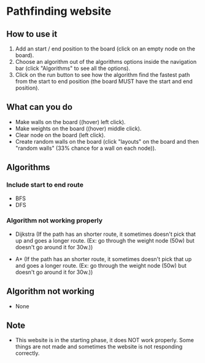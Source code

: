 # Pathfinding website

## How to use it

1. Add an start / end position to the board (click on an empty node on the board).
3. Choose an algorithm out of the algorithms options inside the navigation bar (click "Algorithms" to see all the options).
5. Click on the run button to see how the algorithm find the fastest path from the start to end position (the board MUST have the start and end position).


## What can you do
* Make walls on the board ((hover) left click).
* Make weights on the board ((hover) middle click).
* Clear node on the board (left click).
* Create random walls on the board (click "layouts" on the board and then "random walls" (33% chance for a wall on each node)).


## Algorithms

### Include start to end route

* BFS
* DFS

### Algorithm not working properly

* Dijkstra (If the path has an shorter route, it sometimes doesn't pick that up and goes a longer route. (Ex: go through the weight node (50w) but doesn't go around it for 30w.))

* A* (If the path has an shorter route, it sometimes doesn't pick that up and goes a longer route. (Ex: go through the weight node (50w) but doesn't go around it for 30w.))

## Algorithm not working

* None

## Note

* This website is in the starting phase, it does NOT work properly. Some things are not made and sometimes the website is not responding correctly.
